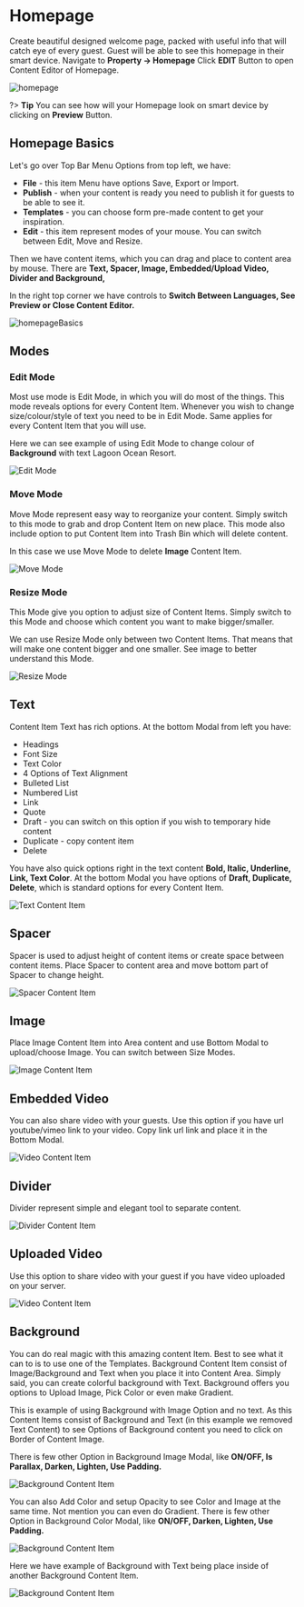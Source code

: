 # Homepage
Create beautiful designed welcome page, packed with useful info that will catch eye of every guest. Guest will be able to see this homepage in their smart device. Navigate to **Property -> Homepage**
Click **EDIT** Button to open Content Editor of Homepage.

![homepage](https://static.guestbell.com/img/docs/homepage/homepage.jpg)

?> **Tip** You can see how will your Homepage look on smart device by clicking on **Preview** Button.

## Homepage Basics
Let's go over Top Bar Menu Options from top left, we have:
- **File** - this item Menu have options Save, Export or Import.
- **Publish** - when your content is ready you need to publish it for guests to be able to see it. 
- **Templates** - you can choose form pre-made content to get your inspiration.
- **Edit** - this item represent modes of your mouse. You can switch between Edit, Move and Resize.

Then we have content items, which you can drag and place to content area by mouse. There are **Text, Spacer, Image, Embedded/Upload Video, Divider and Background,**

In the right top corner we have controls to **Switch Between Languages, See Preview or Close Content Editor.**

![homepageBasics](https://static.guestbell.com/img/docs/homepage/homepageBasics.jpg)

## Modes
### Edit Mode
Most use mode is Edit Mode, in which you will do most of the things. This mode reveals options for every Content Item. Whenever you wish to change size/colour/style of text you need to be in Edit Mode. Same applies for every Content Item that you will use.

Here we can see example of using Edit Mode to change colour of **Background** with text Lagoon Ocean Resort. 

![Edit Mode](https://static.guestbell.com/img/docs/homepage/homepageEditMode.jpg)

### Move Mode
Move Mode represent easy way to reorganize your content. Simply switch to this mode to grab and drop Content Item on new place. This mode also include option to put Content Item into Trash Bin which will delete content. 

In this case we use Move Mode to delete **Image** Content Item.

![Move Mode](https://static.guestbell.com/img/docs/homepage/homepageMoveMode.jpg)

### Resize Mode
This Mode give you option to adjust size of Content Items. Simply switch to this Mode and choose which content you want to make bigger/smaller.

We can use Resize Mode only between two Content Items. That means that will make one content bigger and one smaller. See image to better understand this Mode.

![Resize Mode](https://static.guestbell.com/img/docs/homepage/homepageResizeMode1.jpg)

## Text
Content Item Text has rich options. At the bottom Modal from left you have:
- Headings
- Font Size
- Text Color
- 4 Options of Text Alignment
- Bulleted List
- Numbered List
- Link
- Quote
- Draft - you can switch on this option if you wish to temporary hide content
- Duplicate - copy content item
- Delete

You have also quick options right in the text content **Bold, Italic, Underline, Link, Text Color**. At the bottom Modal you have options of **Draft, Duplicate, Delete**, which is standard options for every Content Item.

![Text Content Item](https://static.guestbell.com/img/docs/homepage/homepageText.jpg)

## Spacer
Spacer is used to adjust height of content items or create space between content items. Place Spacer to content area and move bottom part of Spacer to change height.

![Spacer Content Item](https://static.guestbell.com/img/docs/homepage/homepageSpacer.jpg)

## Image
Place Image Content Item into Area content and use Bottom Modal to upload/choose Image. You can switch between Size Modes.

![Image Content Item](https://static.guestbell.com/img/docs/homepage/homepageUrlVideo.jpg)

## Embedded Video
You can also share video with your guests. Use this option if you have url youtube/vimeo link to your video. Copy link url link and place it in the Bottom Modal.  

![Video Content Item](https://static.guestbell.com/img/docs/homepage/homepageUrlVideo.jpg)

## Divider
Divider represent simple and elegant tool to separate content. 

![Divider Content Item](https://static.guestbell.com/img/docs/homepage/homepageDivider.jpg)

## Uploaded Video
Use this option to share video with your guest if you have video uploaded on your server.

![Video Content Item](https://static.guestbell.com/img/docs/homepage/homepageUploadVideo.jpg)

## Background
You can do real magic with this amazing content Item. Best to see what it can to is to use one of the Templates. Background Content Item consist of Image/Background and Text when you place it into Content Area. Simply said, you can create colorful background with Text. Background offers you options to Upload Image, Pick Color or even make Gradient. 

This is example of using Background with Image Option and no text. As this Content Items consist of Background and Text (in this example we removed Text Content) to see Options of Background content you need to click on Border of Content Image.

There is few other Option in Background Image Modal, like **ON/OFF, Is Parallax, Darken, Lighten, Use Padding.**

![Background Content Item](https://static.guestbell.com/img/docs/homepage/homepageBackground1.jpg)

You can also Add Color and setup Opacity to see Color and Image at the same time. Not mention you can even do Gradient. There is few other Option in Background Color Modal, like **ON/OFF, Darken, Lighten, Use Padding.**

![Background Content Item](https://static.guestbell.com/img/docs/homepage/homepageBackground2.jpg)

Here we have example of Background with Text being place inside of another Background Content Item.

![Background Content Item](https://static.guestbell.com/img/docs/homepage/homepageBackground3.jpg)